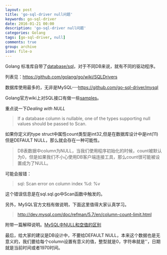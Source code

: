 ```yaml
---
layout: post
title: 'go-sql-driver null问题'
keywords: go-sql-driver
date: 2016-01-21 00:00
description: 'go-sql-driver null问题'
categories: Golang
tags: [go-sql-driver, null]
comments: true
group: archive
icon: file-o
---
```


Golang 标准库自带了[database/sql](https://godoc.org/database/sql)，对于不同DB来说，就有不同的驱动程序。

列表见：https://github.com/golang/go/wiki/SQLDrivers

<!--more-->

数据库使用最多的，无非是MySQL---https://github.com/go-sql-driver/mysql

Golang官方wiki上对SQL接口有做一些[samples](https://github.com/golang/go/wiki/SQLInterface)。

重点说一下*Dealing with NULL*

>If a database column is nullable, one of the types supporting null values should be passed to Scan.

如果你定义的type struct中属性count类型是int32,但是在数据库设计中是int(11)但是DEFAULT NULL，那么就会存在一种可能性。

>DB表数据中column为NULL，当我们使用程序初始化的时候，count被默认为0，但是如果我们不小心使用DB客户端连接工具，那么count很可能被设置成为了NULL。

可能会报错：

>sql: Scan error on column index %d: %v

这个错误信息是在sql.sql.go中Scan函数中触发的。

另外，MySQL官方文档有做说明，下面这里值得大家认真学习。

>http://dev.mysql.com/doc/refman/5.7/en/column-count-limit.html

附带一篇解释说明。[MySQL中NULL和空值的区别](http://blog.163.com/magicc_love/blog/static/18585366220158851730817/)

最后，给大家的建议是DB设计中，不要给DEFAULT NULL，本来这个数据也是无意义的，我们要给每个column设置有意义的值，整型就是0，字符串就是''，日期就是当前时间或者1970时间。